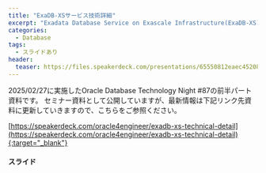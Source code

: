 ```yaml
---
title: "ExaDB-XSサービス技術詳細"
excerpt: "Exadata Database Service on Exascale Infrastructure(ExaDB-XS)サービス技術詳細資料です。 "
categories:
  - Database
tags:
  - スライドあり
header:
  teaser: https://files.speakerdeck.com/presentations/65550812eaec452081dcd4cd58ee6709/slide_0.jpg
---
```



2025/02/27に実施したOracle Database Technology Night #87の前半パート資料です。
セミナー資料として公開していますが、最新情報は下記リンク先資料に更新していきますので、こちらをご参照ください。

[https://speakerdeck.com/oracle4engineer/exadb-xs-technical-detail](https://speakerdeck.com/oracle4engineer/exadb-xs-technical-detail){:target="_blank"}

#### スライド

<div style="max-width:768px">

<!-- Speakerdeckから Embeded リンクを取得して貼り付け (ここから) -->
<script defer class="speakerdeck-embed" data-id="65550812eaec452081dcd4cd58ee6709" data-ratio="1.7777777777777777" src="//speakerdeck.com/assets/embed.js"></script>
<!-- Speakerdeckから Embeded リンクを取得して貼り付け (ここまで) -->

</div>